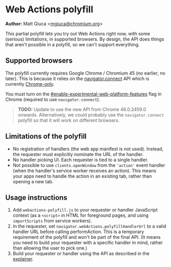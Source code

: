 # Web Actions polyfill

**Author:** Matt Giuca <<mgiuca@chromium.org>>

This partial polyfill lets you try out Web Actions right now, with some
(serious) limitations, in supported browsers. By design, the API does things
that aren't possible in a polyfill, so we can't support everything.

## Supported browsers

The polyfill currently requires Google Chrome / Chromium 45 (no earlier, no
later). This is because it relies on the
[navigator.connect](https://mkruisselbrink.github.io/navigator-connect/) API
which is currently
[Chrome-only](https://www.chromestatus.com/feature/5709330426888192).

You must turn on the
[#enable-experimental-web-platform-features](chrome://flags/#enable-experimental-web-platform-features)
flag in Chrome (required to use `navigator.connect`).

> **TODO:** Update to use the new API from Chrome 46.0.2459.0 onwards.
> Alternatively, we could probably use the `navigator.connect` polyfill so that
> it will work on different browsers.

## Limitations of the polyfill

* No registration of handlers (the web app manifest is not used). Instead, the
  requester must explicitly nominate the URL of the handler.
* No handler picking UI. Each requester is tied to a single handler.
* Not possible to use `clients.openWindow` from the `'action'` event handler
  (when the handler's service worker receives an action). This means your apps
  need to handle the action in an existing tab, rather than opening a new tab.

## Usage instructions

1. Add `webactions-polyfill.js` to your requester or handler JavaScript context
   (as a `<script>` in HTML for foreground pages, and using `importScripts` from
   service workers).
2. In the requester, set `navigator.webActions.polyfillHandlerUrl` to a valid
   handler URL before calling performAction. This is a temporary requirement of
   the polyfill and won't be part of the final API. (It means you need to build
   your requester with a specific handler in mind, rather than allowing the user
   to pick one.)
3. Build your requester or handler using the API as described in the
   [explainer](../docs/explainer.md).
